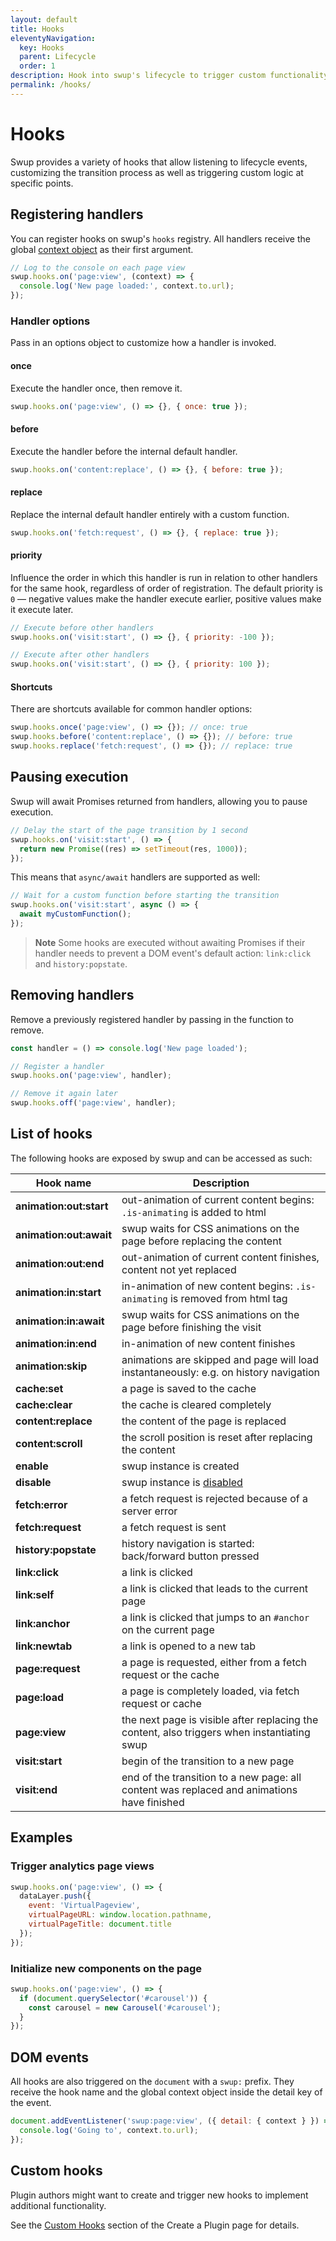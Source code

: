 ```yaml
---
layout: default
title: Hooks
eleventyNavigation:
  key: Hooks
  parent: Lifecycle
  order: 1
description: Hook into swup's lifecycle to trigger custom functionality.
permalink: /hooks/
---
```


# Hooks

Swup provides a variety of hooks that allow listening to lifecycle events, customizing the
transition process as well as triggering custom logic at specific points.

## Registering handlers

You can register hooks on swup's `hooks` registry. All handlers receive the global
[context object](/context/) as their first argument.

```javascript
// Log to the console on each page view
swup.hooks.on('page:view', (context) => {
  console.log('New page loaded:', context.to.url);
});
```

### Handler options

Pass in an options object to customize how a handler is invoked.

#### once

Execute the handler once, then remove it.

```javascript
swup.hooks.on('page:view', () => {}, { once: true });
```

#### before

Execute the handler before the internal default handler.

```javascript
swup.hooks.on('content:replace', () => {}, { before: true });
```

#### replace

Replace the internal default handler entirely with a custom function.

```javascript
swup.hooks.on('fetch:request', () => {}, { replace: true });
```

#### priority

Influence the order in which this handler is run in relation to other handlers for the same hook,
regardless of order of registration. The default priority is `0` — negative values make the handler
execute earlier, positive values make it execute later.

```javascript
// Execute before other handlers
swup.hooks.on('visit:start', () => {}, { priority: -100 });

// Execute after other handlers
swup.hooks.on('visit:start', () => {}, { priority: 100 });
```

#### Shortcuts

There are shortcuts available for common handler options:

```javascript
swup.hooks.once('page:view', () => {}); // once: true
swup.hooks.before('content:replace', () => {}); // before: true
swup.hooks.replace('fetch:request', () => {}); // replace: true
```

## Pausing execution

Swup will await Promises returned from handlers, allowing you to pause execution.

```javascript
// Delay the start of the page transition by 1 second
swup.hooks.on('visit:start', () => {
  return new Promise((res) => setTimeout(res, 1000));
});
```

This means that `async/await` handlers are supported as well:

```javascript
// Wait for a custom function before starting the transition
swup.hooks.on('visit:start', async () => {
  await myCustomFunction();
});
```

> **Note** Some hooks are executed without awaiting Promises if their handler needs
to prevent a DOM event's default action: `link:click` and `history:popstate`.

## Removing handlers

Remove a previously registered handler by passing in the function to remove.

```javascript
const handler = () => console.log('New page loaded');

// Register a handler
swup.hooks.on('page:view', handler);

// Remove it again later
swup.hooks.off('page:view', handler);
```

## List of hooks

The following hooks are exposed by swup and can be accessed as such:

<div class="events-table" data-table-with-anchor-links>

|        Hook name        |                                         Description                                         |
| ----------------------- | ------------------------------------------------------------------------------------------- |
| **animation:out:start** | out-animation of current content begins: `.is-animating` is added to html                   |
| **animation:out:await** | swup waits for CSS animations on the page before replacing the content                      |
| **animation:out:end**   | out-animation of current content finishes, content not yet replaced                         |
| **animation:in:start**  | in-animation of new content begins: `.is-animating` is removed from html tag                |
| **animation:in:await**  | swup waits for CSS animations on the page before finishing the visit                        |
| **animation:in:end**    | in-animation of new content finishes                                                        |
| **animation:skip**      | animations are skipped and page will load instantaneously: e.g. on history navigation       |
| **cache:set**           | a page is saved to the cache                                                                |
| **cache:clear**         | the cache is cleared completely                                                             |
| **content:replace**     | the content of the page is replaced                                                         |
| **content:scroll**      | the scroll position is reset after replacing the content                                    |
| **enable**              | swup instance is created                                                                    |
| **disable**             | swup instance is [disabled](/api/methods/#destroy)                                          |
| **fetch:error**         | a fetch request is rejected because of a server error                                       |
| **fetch:request**       | a fetch request is sent                                                                     |
| **history:popstate**    | history navigation is started: back/forward button pressed                                  |
| **link:click**          | a link is clicked                                                                           |
| **link:self**           | a link is clicked that leads to the current page                                            |
| **link:anchor**         | a link is clicked that jumps to an `#anchor` on the current page                            |
| **link:newtab**         | a link is opened to a new tab                                                               |
| **page:request**        | a page is requested, either from a fetch request or the cache                               |
| **page:load**           | a page is completely loaded, via fetch request or cache                                     |
| **page:view**           | the next page is visible after replacing the content, also triggers when instantiating swup |
| **visit:start**         | begin of the transition to a new page                                                       |
| **visit:end**           | end of the transition to a new page: all content was replaced and animations have finished  |

</div>

## Examples

### Trigger analytics page views

```javascript
swup.hooks.on('page:view', () => {
  dataLayer.push({
    event: 'VirtualPageview',
    virtualPageURL: window.location.pathname,
    virtualPageTitle: document.title
  });
});
```

### Initialize new components on the page

```javascript
swup.hooks.on('page:view', () => {
  if (document.querySelector('#carousel')) {
    const carousel = new Carousel('#carousel');
  }
});
```

## DOM events

All hooks are also triggered on the `document` with a `swup:` prefix. They receive the hook name
and the global context object inside the detail key of the event.

```javascript
document.addEventListener('swup:page:view', ({ detail: { context } }) => {
  console.log('Going to', context.to.url);
});
```

## Custom hooks

Plugin authors might want to create and trigger new hooks to implement additional functionality.

See the [Custom Hooks](/plugins/create-plugin/#custom-hooks) section of the Create a Plugin page
for details.
